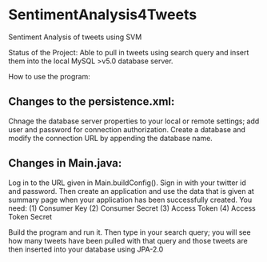 SentimentAnalysis4Tweets
========================

Sentiment Analysis of tweets using SVM

Status of the Project: Able to pull in tweets using search query and insert them
into the local MySQL >v5.0 database server.


How to use the program:

Changes to the persistence.xml:
-------------------------------
Chnage the database server properties to your local or remote settings; add user
and password for connection authorization. Create a database and modify the 
connection URL by appending the database name.


Changes in Main.java:
---------------------
Log in to the URL given in Main.buildConfig(). Sign in with your twitter id and 
password. Then create an application and use the data that is given at summary
page when your application has been successfully created.
You need:
    (1) Consumer Key
    (2) Consumer Secret
    (3) Access Token
    (4) Access Token Secret
    

Build the program and run it. Then type in your search query; you will see how 
many tweets have been pulled with that query and those tweets are then inserted 
into your database using JPA-2.0

